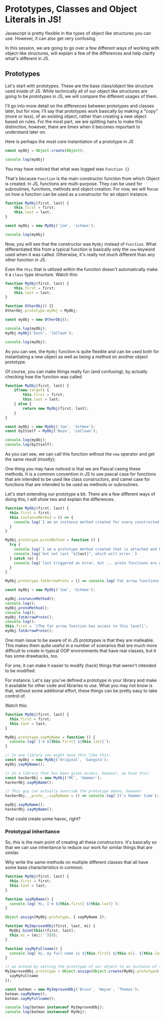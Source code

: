 # Prototypes, Classes and Object Literals in JS!

Javascript is pretty flexible in the types of object like structures you can use. However, it can also get very confusing.

In this session, we are going to go over a few different ways of working with object-like structures, will explain a few of the differences
and help clarify what's different in JS.

## Prototypes

Let's start with prototypes. These are the base class/object like structure used inside of JS. While technically all of our object like structures
are going to be prototypes in JS, we will compare the different usages of them.

I'll go into more detail on the differences between prototypes and classes later, but for now, I'll say that prototypes work basically by
making a "copy" (more or less), of an existing object, rather than creating a new object based on rules. For the most part, we are splitting
hairs to make this distinction, however, there are times when it becomes important to understand later on.

Here is perhaps the most core instantiation of a prototype in JS

```javascript runnable
const myObj = Object.create(Object);

console.log(myObj)
```

You may have noticed that what was logged was `Function {}`

That's because `Function` is the main constructor function from which Object is created. In JS, functions are multi-purpose. They can be used for
subroutines, functions, methods and object creation. For now, we will focus on how a function can be used as a constructor for an object instance.

```javascript runnable
function MyObj(first, last) {
    this.first = first;
    this.last = last;
}

const myObj = new MyObj('joe', 'schmoe');

console.log(myObj)
```

Now, you will see that the constructor was `MyObj` instead of `Function`. What differentiated this from a typical function is basically only
the `new` keyword used when it was called. Otherwise, it's really not much different than any other function in JS.

Even the `this` that is utilized within the function doesn't automatically make it a `class` type structure. Watch this:

```javascript runnable
function MyObj(first, last) {
    this.first = first;
    this.last = last;
}

function OtherObj() {}
OtherObj.prototype.myObj = MyObj;

const myObj = new OtherObj();

console.log(myObj);
myObj.myObj('bozo', 'leClown');

console.log(myObj);
```

As you can see, the `MyObj` function is quite flexible and can be used both for instantiating a new object as well as being a method on another
object prototype.

Of course, you can make things really fun (and confusing), by actually checking how the function was called

```javascript runnable
function MyObj(first, last) {
    if(new.target) {
        this.first = first;
        this.last = last;
    } else {
        return new MyObj(first, last);
    }
}

const myObj = new MyObj('Joe', 'Schmoe');
const byItself = MyObj('Bozo', 'LeClown');

console.log(myObj);
console.log(byItself);
```

As you can see, we can call this function without the `new` operator and get the same result (mostly);

One thing you may have noticed is that we are Pascal casing these methods. It is a common convention in JS to use pascal case for functions that 
are intended to be used like class constructors, and camel case for functions that are intended to be used as methods or subroutines.

Let's start extending our prototype a bit. There are a few different ways of doing this, I will show two and explain the differences.

```javascript runnable
function MyObj(first, last) {
  this.first = first;
  this.instanceMethod = () => {
    console.log(`I am an instance method created for every constructed version of this object. I have access to this.first "${this.first}" and also last "${last}"`)
  }
}

MyObj.prototype.protoMethod = function () {
  try {
    console.log(`I am a prototype method created that is attached and has access to the current version of this object, however, I only have access to properties attached to this so this.first "${this.first}"`);
    console.log(`but not last "${last}", which will error.`)
  } catch (e) {
    console.log(`last triggered an error, but ... proto functions are good memory savers as they are referenced rather than copied.`);
  }
}

MyObj.prototype.fatArrowProto = () => console.log(`Fat arrow functions will likely not work as expected here. this.first is "${this.first}", that's because "this" only refers to the scope in which the fat arrow function exists.`)

const myObj = new MyObj('Joe', 'Schmoe');

myObj.instanceMethod();
console.log();
myObj.protoMethod();
console.log();
myObj.fatArrowProto();
console.log();
this.first = '[The fat arrow function has access to this level]';
myObj.fatArrowProto();

```

One main issue to be aware of in JS prototypes is that they are malleable. This makes them quite useful in a number of scenarios that are much
more difficult to create in typical OOP environments that have real classes, but it has some drawbacks, too. 

For one, it can make it easier to modify (hack) things that weren't intended to be modified. 

For instance. Let's say you've defined a prototype in your library and make it available for other code and libraries to use. What you may not know
is that, without some additional effort, these things can be pretty easy to take control of. 

Watch this:

```javascript runnable
function MyObj(first, last) {
  this.first = first;
  this.last = last;
}

MyObj.prototype.sayMyName = function () {
  console.log(`I'm ${this.first} ${this.last}`);
}

// In one library you might have this like this:
const myObj = new MyObj('Original', 'Gangsta');
myObj.sayMyName();

// In a library that has been given access, however, we have this:
const hackerObj = new MyObj('MC', 'Hammer');
hackerObj.sayMyName();

// This guy can actually override the prototype above, however
hackerObj.__proto__.sayMyName = () => console.log(`It's Hammer time`);

myObj.sayMyName();
hackerObj.sayMyName();
```

That could create some havoc, right?

### Prototypal inheritance

So, this is the main point of creating all these constructors. It's basically so that we can use inheritance to reduce our work for similar
things that are similar.

Why write the same methods on multiple different classes that all have some base characteristics in common.

```javascript runnable
function MyObj(first, last) {
  this.first = first;
  this.last = last;
}

function sayMyName() {
  console.log(`Hi, I'm ${this.first} ${this.last}`);
}

Object.assign(MyObj.prototype, { sayMyName });

function MyImprovedObj(first, last, mi) {
  MyObj.bind(this)(first, last);
  this.mi = (mi||'')[0];
}

function sayMyFullname() {
  console.log(`Hi, my full name is ${this.first} ${this.mi}. ${this.last}!!!`);
}

// we extend by setting the prototype of our object to an instance of the prototype of the base class.
MyImprovedObj.prototype = Object.assign(Object.create(MyObj.prototype), {
  sayMyFullname
});

const batman = new MyImprovedObj('Bruce', 'Wayne', 'Thomas');
batman.sayMyName();
batman.sayMyFullname();

console.log(batman instanceof MyImprovedObj);
console.log(batman instanceof MyObj);
```





















